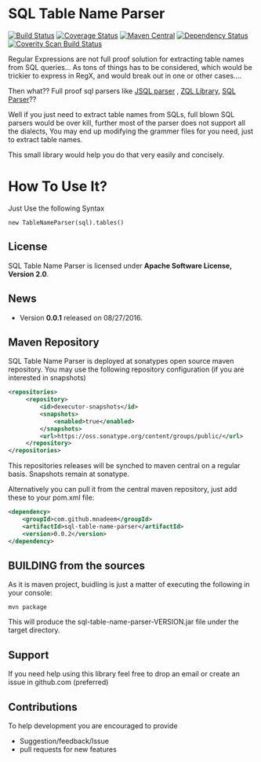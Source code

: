 # SQL Table Name Parser

[![Build Status](https://travis-ci.org/mnadeem/sql-table-name-parser.svg?branch=master)](https://travis-ci.org/mnadeem/sql-table-name-parser)
[![Coverage Status](https://coveralls.io/repos/github/mnadeem/sql-table-name-parser/badge.svg)](https://coveralls.io/github/mnadeem/sql-table-name-parser)
[![Maven Central](https://maven-badges.herokuapp.com/maven-central/com.github.mnadeem/sql-table-name-parser/badge.svg)](https://maven-badges.herokuapp.com/maven-central/com.github.mnadeem/sql-table-name-parser)
[![Dependency Status](https://www.versioneye.com/user/projects/57c0512d968d6400395168f8/badge.svg?style=flat-square)](https://www.versioneye.com/user/projects/57c0512d968d6400395168f8)
[![Coverity Scan Build Status](https://scan.coverity.com/projects/10020/badge.svg)](https://scan.coverity.com/projects/mnadeem-sql-table-name-parser)


Regular Expressions are not full proof solution for extracting table names from SQL queries... As tons of things has to be considered, which would be trickier to express in RegX, and would break out in one or other cases....

Then what?? Full proof sql parsers like [JSQL parser](https://github.com/JSQLParser/JSqlParser) , [ZQL Library](http://zql.sourceforge.net/), [SQL Parser](http://www.sqlparser.com/)??

Well if you just need to extract table names from SQLs, full blown SQL parsers would be over kill, further most of the parser does not support all the dialects, You may end up modifying the grammer files for you need, just to extract table names.

This small library would help you do that very easily and concisely.

# How To Use It?

Just Use the following Syntax

    new TableNameParser(sql).tables()


## License

SQL Table Name Parser is licensed under **Apache Software License, Version 2.0**.

## News

* Version **0.0.1** released on 08/27/2016.


## Maven Repository

SQL Table Name Parser is deployed at sonatypes open source maven repository. You may use the following repository configuration (if you are interested in snapshots)

```xml
<repositories>
     <repository>
         <id>dexecutor-snapshots</id>
         <snapshots>
             <enabled>true</enabled>
         </snapshots>
         <url>https://oss.sonatype.org/content/groups/public/</url>
     </repository>
</repositories>
```
This repositories releases will be synched to maven central on a regular basis. Snapshots remain at sonatype.

Alternatively you can  pull it from the central maven repository, just add these to your pom.xml file:
```xml
<dependency>
    <groupId>com.github.mnadeem</groupId>
    <artifactId>sql-table-name-parser</artifactId>
    <version>0.0.2</version>
</dependency>
```

## BUILDING from the sources

As it is maven project, buidling is just a matter of executing the following in your console:

	mvn package

This will produce the sql-table-name-parser-VERSION.jar file under the target directory.

## Support
If you need help using this library feel free to drop an email or create an issue in github.com (preferred)

## Contributions
To help development you are encouraged to provide 
* Suggestion/feedback/Issue
* pull requests for new features


	
	

